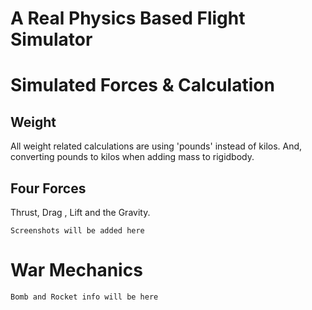 # A Real Physics Based Flight Simulator

# Simulated Forces & Calculation

## Weight

All weight related calculations are using 'pounds' instead of kilos. And, converting pounds to kilos when adding mass to rigidbody.

## Four Forces

Thrust, Drag , Lift and the Gravity.

`Screenshots will be added here`

# War Mechanics
`Bomb and Rocket info will be here`
